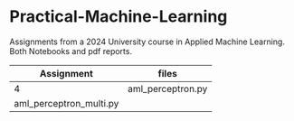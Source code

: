 # Practical-Machine-Learning
Assignments from a 2024 University course in Applied Machine Learning. Both Notebooks and pdf reports.

| Assignment| files |
|---|---|
4 | aml_perceptron.py
 | aml_perceptron_multi.py
